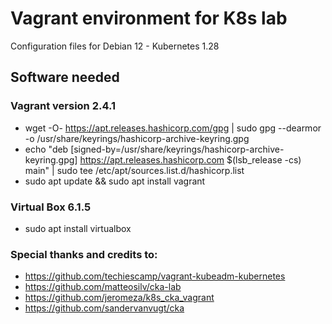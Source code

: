 # Vagrant environment for K8s lab 
Configuration files for Debian 12 - Kubernetes 1.28

## Software needed

### Vagrant version 2.4.1
* wget -O- https://apt.releases.hashicorp.com/gpg | sudo gpg --dearmor -o /usr/share/keyrings/hashicorp-archive-keyring.gpg
* echo "deb [signed-by=/usr/share/keyrings/hashicorp-archive-keyring.gpg] https://apt.releases.hashicorp.com $(lsb_release -cs) main" | sudo tee /etc/apt/sources.list.d/hashicorp.list
* sudo apt update && sudo apt install vagrant

### Virtual Box 6.1.5
* sudo apt install virtualbox

### Special thanks and credits to: 
* https://github.com/techiescamp/vagrant-kubeadm-kubernetes
* https://github.com/matteosilv/cka-lab
* https://github.com/jeromeza/k8s_cka_vagrant
* https://github.com/sandervanvugt/cka
